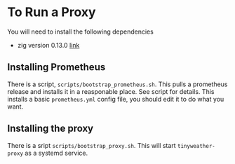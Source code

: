 # To Run a Proxy

You will need to install the following dependencies

- zig version 0.13.0 [link](https://ziglang.org/learn/getting-started/)

## Installing Prometheus

There is a script, `scripts/bootstrap_prometheus.sh`. This pulls a prometheus release and installs it in a reasponable place. See script for details. This installs a basic `prometheus.yml` config file, you should edit it to do what you want.  

## Installing the proxy

There is a sript `scripts/bootstrap_proxy.sh`. This will start `tinyweather-proxy` as a systemd service. 
